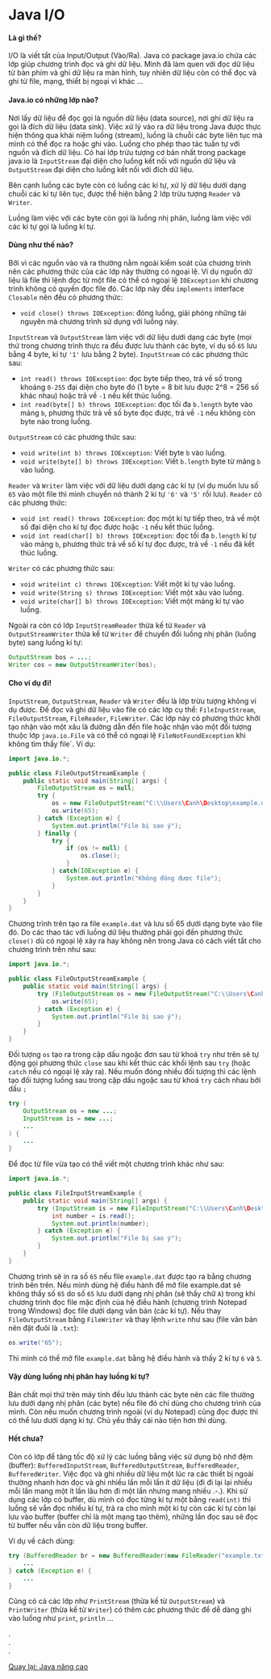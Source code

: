 # Java I/O

#### Là gì thế?

I/O là viết tắt của Input/Output (Vào/Ra). Java có package java.io chứa các lớp giúp chương trình đọc và ghi dữ liệu. Mình đã làm quen với đọc dữ liệu từ bàn phím và ghi dữ liệu ra màn hình, tuy nhiên dữ liệu còn có thể đọc và ghi từ file, mạng, thiết bị ngoại vi khác ...

#### Java.io có những lớp nào?

Nơi lấy dữ liệu để đọc gọi là nguồn dữ liệu (data source), nơi ghi dữ liệu ra gọi là đích dữ liệu (data sink). Việc xử lý vào ra dữ liệu trong Java được thực hiện thông qua khái niệm luồng (stream), luồng là chuỗi các byte liên tục mà mình có thể đọc ra hoặc ghi vào. Luồng cho phép thao tác tuần tự với nguồn và đích dữ liệu. Có hai lớp trừu tượng cơ bản nhất trong package java.io là `InputStream` đại diện cho luồng kết nối với nguồn dữ liệu và `OutputStream` đại diện cho luồng kết nối với đích dữ liệu.

Bên cạnh luồng các byte còn có luồng các kí tự, xử lý dữ liệu dưới dạng chuỗi các kí tự liên tục, được thể hiện bằng 2 lớp trừu tượng `Reader` và `Writer`.

Luồng làm việc với các byte còn gọi là luồng nhị phân, luồng làm việc với các kí tự gọi là luồng kí tự.

#### Dùng như thế nào?

Bởi vì các nguồn vào và ra thường nằm ngoài kiểm soát của chương trình nên các phương thức của các lớp này thường có ngoại lệ. Ví dụ nguồn dữ liệu là file thì lệnh đọc từ một file có thể có ngoại lệ `IOException` khi chương trình không có quyền đọc file đó. Các lớp này đều `implements` interface `Closable` nên đều có phương thức:
- `void close() throws IOException`: đóng luồng, giải phóng những tài nguyên mà chương trình sử dụng với luồng này.

`InputStream` và `OutputStream` làm việc với dữ liệu dưới dạng các byte (mọi thứ trong chương trình thực ra đều được lưu thành các byte, ví dụ số `65` lưu bằng 4 byte, kí tự `'1'` lưu bằng 2 byte). `InputStream` có các phương thức sau:
- `int read() throws IOException`: đọc byte tiếp theo, trả về số trong khoảng `0-255` đại diện cho byte đó (1 byte = 8 bit lưu được 2^8 = 256 số khác nhau) hoặc trả về `-1` nếu kết thúc luồng.
- `int read(byte[] b) throws IOException`: đọc tối đa `b.length` byte vào mảng `b`, phương thức trả về số byte đọc được, trả về `-1` nếu không còn byte nào trong luồng.

`OutputStream` có các phương thức sau:
- `void write(int b) throws IOException`: Viết byte `b` vào luồng.
- `void write(byte[] b) throws IOException`: Viết `b.length` byte từ mảng `b` vào luồng.

`Reader` và `Writer` làm việc với dữ liệu dưới dạng các kí tự (ví dụ muốn lưu số `65` vào một file thì mình chuyển nó thành 2 kí tự `'6'` và `'5'` rồi lưu). `Reader` có các phương thức:
- `void int read() throws IOException`: đọc một kí tự tiếp theo, trả về một số đại diện cho kí tự đọc được hoặc `-1` nếu kết thúc luồng.
- `void int read(char[] b) throws IOException`: đọc tối đa `b.length` kí tự vào mảng `b`, phương thức trả về số kí tự đọc được, trả về `-1` nếu đã kết thúc luồng.

`Writer` có các phương thức sau:
- `void write(int c) throws IOException`: Viết một kí tự vào luồng.
- `void write(String s) throws IOException`: Viết một xâu vào luồng.
- `void write(char[] b) throws IOException`: Viết một mảng kí tự vào luồng.

Ngoài ra còn có lớp `InputStreamReader` thừa kế từ `Reader` và `OutputStreamWriter` thừa kế từ `Writer` để chuyển đổi luồng nhị phân (luồng byte) sang luồng kí tự:

```java
OutputStream bos = ...;
Writer cos = new OutputStreamWriter(bos);
```

#### Cho ví dụ đi!

`InputStream`, `OutputStream`, `Reader` và `Writer` đều là lớp trừu tượng không ví dụ được. Để đọc và ghi dữ liệu vào file có các lớp cụ thể: `FileInputStream`, `FileOutputStream`, `FileReader`, `FileWriter`. Các lớp này có phương thức khởi tạo nhận vào một xâu là đường dẫn đến file hoặc nhận vào một đối tượng thuộc lớp `java.io.File` và có thể có ngoại lệ `FileNotFoundException` khi không tìm thấy file`. Ví dụ:

```java
import java.io.*;

public class FileOutputStreamExample {
    public static void main(String[] args) {
        FileOutputStream os = null;
        try {
            os = new FileOutputStream("C:\\Users\Canh\Desktop\example.dat");
            os.write(65);
        } catch (Exception e) {
            System.out.println("File bị sao ý");
        } finally {
            try {
                if (os != null) {
                    os.close();
                }
            } catch(IOException e) {
                System.out.println("Không đóng được file");
            }
        }
    }
}
```

Chương trình trên tạo ra file `example.dat` và lưu số 65 dưới dạng byte vào file đó. Do các thao tác với luồng dữ liệu thường phải gọi đến phương thức `close()` dù có ngoại lệ xảy ra hay không nên trong Java có cách viết tắt cho chương trình trên như sau:

```java
import java.io.*;

public class FileOutputStreamExample {
    public static void main(String[] args) {
        try (FileOutputStream os = new FileOutputStream("C:\\Users\Canh\Desktop\example.dat")) {
            os.write(65);
        } catch (Exception e) {
            System.out.println("File bị sao ý");
        }
    }
}
```

Đối tượng `os` tạo ra trong cặp dấu ngoặc đơn sau từ khoá `try` như trên sẽ tự động gọi phương thức `close` sau khi kết thúc các khối lệnh sau `try` (hoặc `catch` nếu có ngoại lệ xảy ra). Nếu muốn đóng nhiều đối tượng thì các lệnh tạo đối tượng luồng sau trong cặp dấu ngoặc sau từ khoá `try` cách nhau bởi dấu `;`


```java
try (
    OutputStream os = new ...;
    InputStream is = new ...;
    ...
) {
    ...
}
```

Để đọc từ file vừa tạo có thể viết một chương trình khác như sau:

```java
import java.io.*;

public class FileInputStreamExample {
    public static void main(String[] args) {
        try (InputStream is = new FileInputStream("C:\\Users\Canh\Desktop\example.dat")) {
            int number = is.read();
            System.out.println(number);
        } catch (Exception e) {
            System.out.println("File bị sao ý");
        }
    }
}
```

Chương trình sẽ in ra số `65` nếu file `example.dat` được tạo ra bằng chương trình bên trên. Nếu mình dùng hệ điều hành để mở file example.dat sẽ không thấy số `65` do số `65` lưu dưới dạng nhị phân (sẽ thấy chữ `A`) trong khi chương trình đọc file mặc định của hệ điều hành (chương trình Notepad trong Windows) đọc file dưới dạng văn bản (các kí tự). Nếu thay `FileOutputStream` bằng `FileWriter` và thay lệnh `write` như sau (file văn bản nên đặt đuôi là `.txt`):

```java
os.write("65");
```

Thì mình có thể mở file `example.dat` bằng hệ điều hành và thấy 2 kí tự `6` và `5`.

#### Vậy dùng luồng nhị phân hay luồng kí tự?

Bản chất mọi thứ trên máy tính đều lưu thành các byte nên các file thường lưu dưới dạng nhị phân (các byte) nếu file đó chỉ dùng cho chương trình của mình. Còn nếu muốn chương trình ngoài (ví dụ Notepad) cũng đọc được thì có thể lưu dưới dạng kí tự. Chủ yếu thấy cái nào tiện hơn thì dùng.

#### Hết chưa?

Còn có lớp để tăng tốc độ xử lý các luồng bằng việc sử dụng bộ nhớ đệm (buffer): `BufferedInputStream`, `BufferedOutputStream`, `BufferedReader`, `BufferedWriter`. Việc đọc và ghi nhiều dữ liệu một lúc ra các thiết bị ngoài thường nhanh hơn đọc và ghi nhiều lần mỗi lần ít dữ liệu (đi đi lại lại nhiều mỗi lần mang một ít lần lâu hơn đi một lần nhưng mang nhiều .-.). Khi sử dụng các lớp có buffer, dù mình có đọc từng kí tự một bằng `read(int)` thì luồng sẽ vẫn đọc nhiều kí tự, trả ra cho mình một kí tự còn các kí tự còn lại lưu vào buffer (buffer chỉ là một mạng tạo thêm), những lần đọc sau sẽ đọc từ buffer nếu vẫn còn dữ liệu trong buffer.

Ví dụ về cách dùng:
```java
try (BufferedReader br = new BufferedReader(new FileReader("example.txt"))) {
    ...
} catch (Exception e) {
    ...
}
```

Cũng có cả các lớp như `PrintStream` (thừa kế từ `OutputStream`) và `PrintWriter` (thừa kế từ `Writer`) có thêm các phương thức để dễ dàng ghi vào luồng như `print`, `println` ...

.  
.  
.  

[Quay lại: Java nâng cao](..)

